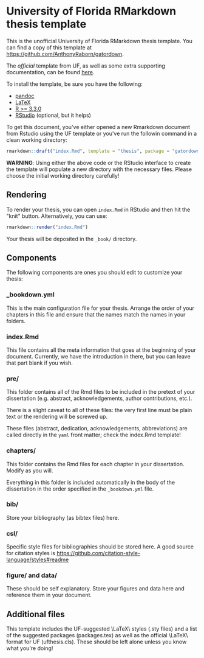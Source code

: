 # University of Florida RMarkdown thesis template

This is the unofficial University of Florida RMarkdown thesis template. You
can find a copy of this template at https://github.com/AnthonyRaborn/gatordown.

The *official* template from UF, as well as some extra supporting documentation,
can be found [here](http://helpdesk.ufl.edu/application-support-center/etd-technical-support/ms-word-and-latex-templates/).

To install the template, be sure you have the following:

- [pandoc][0]
- [LaTeX][1]
- [R >= 3.3.0][2]
- [RStudio][3] (optional, but it helps)

To get this document, you've either opened a new Rmarkdown document from Rstudio
using the UF template or you've run the followin command in a clean
working directory:

  ```r
rmarkdown::draft("index.Rmd", template = "thesis", package = "gatordown")
```

**WARNING**: Using either the above code or the RStudio interface to create
the template will populate a new directory with the 
necessary files. Please choose the initial working directory carefully!

## Rendering

To render your thesis, you can open `index.Rmd` in RStudio and then hit the
"knit" button. Alternatively, you can use:

  ```r
rmarkdown::render("index.Rmd")
```

Your thesis will be deposited in the `_book/` directory.

## Components

The following components are ones you should edit to customize your thesis:

### _bookdown.yml

  This is the main configuration file for your thesis. Arrange the order of your
chapters in this file and ensure that the names match the names in your folders.

### index.Rmd

This file contains all the meta information that goes at the beginning of your
document. Currently, we have the introduction in there, but you can leave that
part blank if you wish.

### pre/

This folder contains all of the Rmd files to be included in the pretext of your
dissertation (e.g. abstract, acknowledgements, author contributions, etc.).

There is a slight caveat to all of these files: the very first line must be
plain text or the rendering will be screwed up.

These files (abstract, dedication, acknowledgements, abbreviations) are called 
directly in the `yaml` front matter; check the index.Rmd template!

### chapters/

This folder contains the Rmd files for each chapter in your dissertation. Modify
as you will.

Everything in this folder is included automatically in the body of the dissertation
in the order specified in the `_bookdown.yml` file.

### bib/

Store your bibliography (as bibtex files) here.

### csl/

Specific style files for bibliographies should be stored here. A good source for
citation styles is https://github.com/citation-style-language/styles#readme

### figure/ and data/

These should be self explanatory. Store your figures and data here and reference
them in your document.

## Additional files

This template includes the UF-suggested \LaTeX\ styles (.sty files) and a list of
the suggested packages (packages.tex) as well as the official \LaTeX\ format for
UF (ufthesis.cls). These should be left alone unless you know what you're doing!

[0]: http://pandoc.org/
[1]: https://www.latex-project.org/get/
[2]: https://r-project.org
[3]: https://rstudio.org

